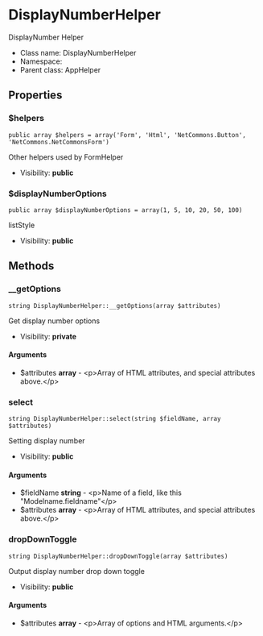 DisplayNumberHelper
===============

DisplayNumber Helper




* Class name: DisplayNumberHelper
* Namespace: 
* Parent class: AppHelper





Properties
----------


### $helpers

    public array $helpers = array('Form', 'Html', 'NetCommons.Button', 'NetCommons.NetCommonsForm')

Other helpers used by FormHelper



* Visibility: **public**


### $displayNumberOptions

    public array $displayNumberOptions = array(1, 5, 10, 20, 50, 100)

listStyle



* Visibility: **public**


Methods
-------


### __getOptions

    string DisplayNumberHelper::__getOptions(array $attributes)

Get display number options



* Visibility: **private**


#### Arguments
* $attributes **array** - &lt;p&gt;Array of HTML attributes, and special attributes above.&lt;/p&gt;



### select

    string DisplayNumberHelper::select(string $fieldName, array $attributes)

Setting display number



* Visibility: **public**


#### Arguments
* $fieldName **string** - &lt;p&gt;Name of a field, like this &quot;Modelname.fieldname&quot;&lt;/p&gt;
* $attributes **array** - &lt;p&gt;Array of HTML attributes, and special attributes above.&lt;/p&gt;



### dropDownToggle

    string DisplayNumberHelper::dropDownToggle(array $attributes)

Output display number drop down toggle



* Visibility: **public**


#### Arguments
* $attributes **array** - &lt;p&gt;Array of options and HTML arguments.&lt;/p&gt;


